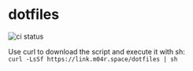 # dotfiles
![ci status](https://github.com/tkk2112/dotfiles/actions/workflows/ci.yml/badge.svg)

Use curl to download the script and execute it with sh:<br/>
`curl -LsSf https://link.m04r.space/dotfiles | sh`
